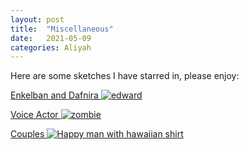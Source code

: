 ```yaml
---
layout: post
title:  "Miscellaneous"
date:   2021-05-09 
categories: Aliyah
---
```


Here are some sketches I have starred in, please enjoy:

[Enkelban and Dafnira
![edward](http://images5.fanpop.com/image/forum/191000/191898_1346488003176_full.jpg)](https://www.youtube.com/watch?v=8WjA4Jvw11A&ab_channel=TheSkits)



[Voice Actor
![zombie](https://i.pinimg.com/originals/33/17/54/3317541a0246de2d9f2d43d9879c46e1.png)](https://www.youtube.com/watch?v=VUZneR0LTCA&ab_channel=TheSkits)



[Couples
![Happy man with hawaiian shirt](https://s.cdnshm.com/catalog/au/t/301494770/dbk-flamingo-print-cotton-short-sleeve-shirt.jpg)](https://www.youtube.com/watch?v=3nks8FMhI6I&ab_channel=TheSkits)
